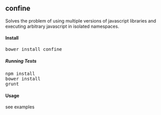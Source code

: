 confine
--

Solves the problem of using multiple versions of javascript libraries and executing arbitrary javascript in isolated namespaces.

#### Install

<pre>
bower install confine
</pre>

##### Running Tests

<pre>
npm install
bower install
grunt
</pre>

#### Usage

see examples

</table>
